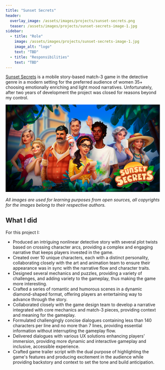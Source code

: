 ```yaml
---
title: "Sunset Secrets"
header:
  overlay_image: /assets/images/projects/sunset-secrets.png
  teaser: /assets/images/projects/sunset-secrets-image-1.jpg
sidebar:
  - title: "Role"
    image: /assets/images/projects/sunset-secrets-image-1.jpg
    image_alt: "logo"
    text: "TBD"
  - title: "Responsibilities"
    text: "TBD"
---
```


[Sunset Secrets](https://doudougames.ru/) is a mobile story-based match-3 game in the detective genre in a modern setting for the preferred audience of women 35+ choosing emotionally enriching and light mood narratives. Unfortunately, after two years of development the project was closed for reasons beyond my control.

![image-left](/assets/images/projects/sunset-secrets-image-1.jpg)

_All images are used for learning purposes from open sources, all copyrights for the images belong to their respective authors._

## What I did

For this project I:

- Produced an intriguing nonlinear detective story with several plot twists based on crossing character arcs, providing a complex and engaging narrative that keeps players invested in the game.
- Created over 10 unique characters, each with a distinct personality, collaborating closely with the art and animation team to ensure their appearance was in sync with the narrative flow and character traits.
- Designed several mechanics and puzzles, providing a variety of challenges, and adding variety to the gameplay, thus making the game more interesting.
- Crafted a series of romantic and humorous scenes in a dynamic diamond-shaped format, offering players an entertaining way to advance through the story.
- Collaborated closely with the game design team to develop a narrative integrated with core mechanics and match-3 pieces, providing context and meaning for the gameplay.
- Formulated challengingly concise dialogues containing less than 140 characters per line and no more than 7 lines, providing essential information without interrupting the gameplay flow.
- Delivered dialogues with various UX solutions enhancing players’ immersion, providing more dynamic and interactive gameplay and inclusive, accessible experience.
- Crafted game trailer script with the dual purpose of highlighting the game's features and producing excitement in the audience while providing backstory and context to set the tone and build anticipation.
